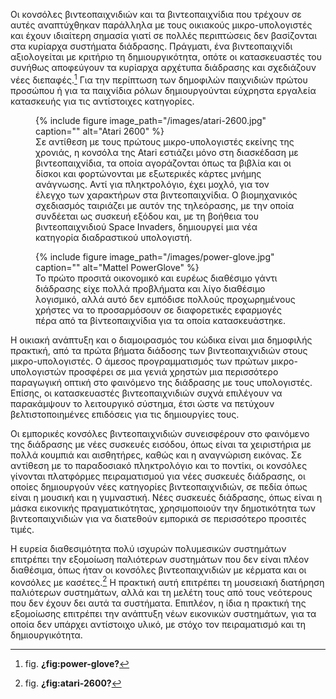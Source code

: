 Οι κονσόλες βιντεοπαιχνιδιών και τα βιντεοπαιχνίδια που τρέχουν σε αυτές
αναπτύχθηκαν παράλληλα με τους οικιακούς μικρο-υπολογιστές και έχουν
ιδιαίτερη σημασία γιατί σε πολλές περιπτώσεις δεν βασίζονται στα
κυρίαρχα συστήματα διάδρασης. Πράγματι, ένα βιντεοπαιχνίδι αξιολογείται
με κριτήριο τη δημιουργικότητα, οπότε οι κατασκευαστές του συνήθως
αποφεύγουν τα κυρίαρχα αρχέτυπα διάδρασης και σχεδιάζουν νέες
διεπαφές.[^1] Για την περίπτωση των δημοφιλών παιχνιδιών πρώτου προσώπου
ή για τα παιχνίδια ρόλων δημιουργούνται εύχρηστα εργαλεία κατασκευής για
τις αντίστοιχες κατηγορίες.

<figure id="fig:atari-2600">
{% include figure image_path="/images/atari-2600.jpg" caption=""
alt="Atari 2600" %}
<figcaption>
Σε αντίθεση με τους πρώτους μικρο-υπολογιστές εκείνης της χρονιάς, η
κονσόλα της Atari εστιάζει μόνο στη διασκέδαση με βιντεοπαιχνίδια, τα
οποία αγοράζονται όπως τα βιβλία και οι δίσκοι και φορτώνονται με
εξωτερικές κάρτες μνήμης ανάγνωσης. Αντί για πληκτρολόγιο, έχει μοχλό,
για τον έλεγχο των χαρακτήρων στα βιντεοπαιχνίδια. Ο βιομηχανικός
σχεδιασμός ταιριάζει με αυτόν της τηλεόρασης, με την οποία συνδέεται ως
συσκευή εξόδου και, με τη βοήθεια του βιντεοπαιχνιδιού Space Invaders,
δημιουργεί μια νέα κατηγορία διαδραστικού υπολογιστή.
</figcaption>
</figure>
<figure id="fig:power-glove">
{% include figure image_path="/images/power-glove.jpg" caption=""
alt="Mattel PowerGlove" %}
<figcaption>
Το πρώτο προσιτά οικονομικό και ευρέως διαθέσιμο γάντι διάδρασης είχε
πολλά προβλήματα και λίγο διαθέσιμο λογισμικό, αλλά αυτό δεν εμπόδισε
πολλούς προχωρημένους χρήστες να το προσαρμόσουν σε διαφορετικές
εφαρμογές πέρα από τα βίντεοπαιχνίδια για τα οποία κατασκευάστηκε.
</figcaption>
</figure>

Η οικιακή ανάπτυξη και ο διαμοιρασμός του κώδικα είναι μια δημοφιλής
πρακτική, από τα πρώτα βήματα διάδοσης των βιντεοπαιχνιδιών στους
μικρο-υπολογιστές. Ο άμεσος προγραμματισμός των πρώτων μικρο-υπολογιστών
προσφέρει σε μια γενιά χρηστών μια περισσότερο παραγωγική οπτική στο
φαινόμενο της διάδρασης με τους υπολογιστές. Επίσης, οι κατασκευαστές
βιντεοπαιχνιδιών συχνά επιλέγουν να παρακάμψουν το λειτουργικό σύστημα,
έτσι ώστε να πετύχουν βελτιστοποιημένες επιδόσεις για τις δημιουργίες
τους.

Οι εμπορικές κονσόλες βιντεοπαιχνιδιών συνεισφέρουν στο φαινόμενο της
διάδρασης με νέες συσκευές εισόδου, όπως είναι τα χειριστήρια με πολλά
κουμπιά και αισθητήρες, καθώς και η αναγνώριση εικόνας. Σε αντίθεση με
το παραδοσιακό πληκτρολόγιο και το ποντίκι, οι κονσόλες γίνονται
πλατφόρμες πειραματισμού για νέες συσκευές διάδρασης, οι οποίες
δημιουργούν νέες κατηγορίες βιντεοπαιχνιδιών, σε πεδία όπως είναι η
μουσική και η γυμναστική. Νέες συσκευές διάδρασης, όπως είναι η μάσκα
εικονικής πραγματικότητας, χρησιμοποιούν την δημοτικότητα των
βιντεοπαιχνιδιών για να διατεθούν εμπορικά σε περισσότερο προσιτές
τιμές.

Η ευρεία διαθεσιμότητα πολύ ισχυρών πολυμεσικών συστημάτων επιτρέπει την
εξομοίωση παλιότερων συστημάτων που δεν είναι πλέον διαθέσιμα, όπως ήταν
οι κονσόλες βιντεοπαιχνιδιών με κέρματα και οι κονσόλες με κασέτες.[^2]
Η πρακτική αυτή επιτρέπει τη μουσειακή διατήρηση παλιότερων συστημάτων,
αλλά και τη μελέτη τους από τους νεότερους που δεν έχουν δει αυτά τα
συστήματα. Επιπλέον, η ίδια η πρακτική της εξομοίωσης επιτρέπει την
ανάπτυξη νέων εικονικών συστημάτων, για τα οποία δεν υπάρχει αντίστοιχο
υλικό, με στόχο τον πειραματισμό και τη δημιουργικότητα.

[^1]: fig. **¿fig:power-glove?**

[^2]: fig. **¿fig:atari-2600?**
